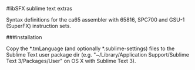 #libSFX sublime text extras

Syntax definitions for the ca65 assembler with 65816, SPC700 and GSU-1 (SuperFX) instruction sets.

###installation

Copy the *.tmLanguage (and optionally *.sublime-settings) files to the Sublime Text user package dir (e.g. "~/Library/Application Support/Sublime Text 3/Packages/User" on OS X with Sublime Text 3).
